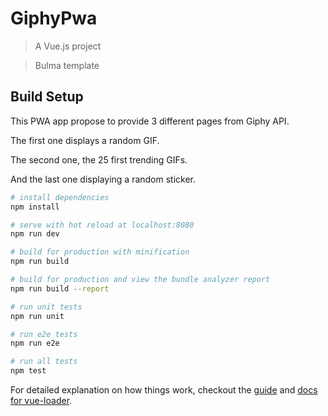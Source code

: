# GiphyPwa

> A Vue.js project

> Bulma template

## Build Setup
This PWA app propose to provide 3 different pages from Giphy API.

The first one displays a random GIF.

The second one, the 25 first trending GIFs.

And the last one displaying a random sticker.
``` bash
# install dependencies
npm install

# serve with hot reload at localhost:8080
npm run dev

# build for production with minification
npm run build

# build for production and view the bundle analyzer report
npm run build --report

# run unit tests
npm run unit

# run e2e tests
npm run e2e

# run all tests
npm test
```

For detailed explanation on how things work, checkout the [guide](http://vuejs-templates.github.io/webpack/) and [docs for vue-loader](http://vuejs.github.io/vue-loader).

